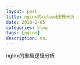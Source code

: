 ```yaml
---
layout: post
title: nginx的reload逻辑分析
date: 2018-2-05
categories: blog
tags: [nginx]
description: na。
---
```




nginx的重启逻辑分析






